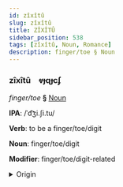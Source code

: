 ```yaml
---
id: zîxîtû
slug: zîxîtû
title: ZÎXÎTÛ
sidebar_position: 538
tags: [zîxîtû, Noun, Romance]
description: finger/toe § Noun
---
```


### zîxîtû&emsp;<span kind="abugida">ⱴɟɋɟcʄ</span>

*finger/toe* **§** [Noun](../../tags/Noun)

**IPA**: /ˈd͡ʒi.ʃi.tu/

**Verb**: to be a finger/toe/digit

**Noun**: finger/toe/digit

**Modifier**: finger/toe/digit-related

<details>
    <summary>Origin</summary>
    Portuguese dígito /ˈd͡ʒi.ʒi.tu/<br/>
    <em>Romance Language Family</em>
</details>